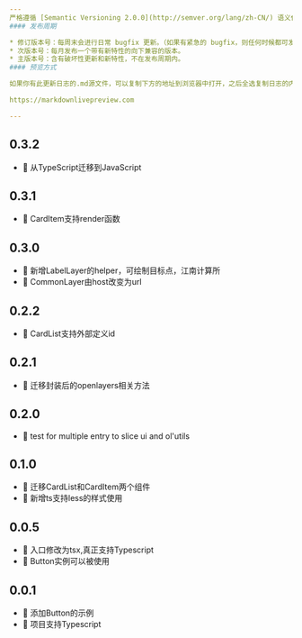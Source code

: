 ```yaml
---
严格遵循 [Semantic Versioning 2.0.0](http://semver.org/lang/zh-CN/) 语义化版本规范。
#### 发布周期

* 修订版本号：每周末会进行日常 bugfix 更新。（如果有紧急的 bugfix，则任何时候都可发布）
* 次版本号：每月发布一个带有新特性的向下兼容的版本。
* 主版本号：含有破坏性更新和新特性，不在发布周期内。
#### 预览方式

如果你有此更新日志的.md源文件，可以复制下方的地址到浏览器中打开，之后全选复制日志的内容到预览位置即可查看

https://markdownlivepreview.com

---
```


## 0.3.2
-  💄  从TypeScript迁移到JavaScript

## 0.3.1
-  💄  CardItem支持render函数

## 0.3.0
-  🎉  新增LabelLayer的helper，可绘制目标点，江南计算所
-  💄  CommonLayer由host改变为url

## 0.2.2
-  🎉  CardList支持外部定义id
## 0.2.1
-  🎉  迁移封装后的openlayers相关方法
## 0.2.0
- 🐞  test for multiple entry to slice ui and ol'utils
## 0.1.0
-  🎉  迁移CardList和CardItem两个组件
- 🐞  新增ts支持less的样式使用

## 0.0.5
- 🎉  入口修改为tsx,真正支持Typescript
- 🎉  Button实例可以被使用 

## 0.0.1
- 🎉  添加Button的示例
- 🐞  项目支持Typescript